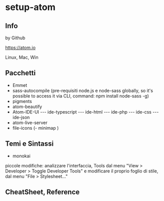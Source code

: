 # setup-atom

## Info
by Github

https://atom.io

Linux, Mac, Win

## Pacchetti

- Emmet
- sass-autocompile (pre-requisiti node.js e node-sass globally, so it's possible to access it via CLI, command: npm install node-sass -g)
- pigments
- atom-beautify
- Atom-IDE-UI
--- ide-typescript
--- ide-html
--- ide-php
--- ide-css
--- ide-json
- atom-live-server
- file-icons
(- minimap )




## Temi e Sintassi

- monokai

piccole modifiche: analizzare l'interfaccia, Tools dal menu "View > Developer > Toggle Developer Tools" e modificare il proprio foglio di stile, dal menu "File > Stylesheet..."



## CheatSheet, Reference
